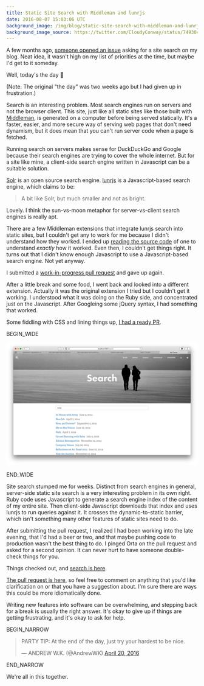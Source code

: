 ```yaml
---
title: Static Site Search with Middleman and lunrjs
date: 2016-08-07 15:03:06 UTC
background_image: /img/blog/static-site-search-with-middleman-and-lunrjs/background.jpg
background_image_source: https://twitter.com/CloudyConway/status/749304932835155968
---
```


A few months ago, [someone opened an issue](https://github.com/ashfurrow/blog/issues/213) asking for a site search on my blog. Neat idea, it wasn't high on my list of priorities at the time, but maybe I'd get to it someday.
  
Well, today's the day 🎉

(Note: The original "the day" was two weeks ago but I had given up in frustration.)

<!-- more -->

Search is an interesting problem. Most search engines run on servers and not the browser client. This site, just like all static sites like those built with [Middleman](https://middlemanapp.com), is generated on a computer before being served statically. It's a faster, easier, and more secure way of serving web pages that don't need dynamism, but it does mean that you can't run server code when a page is fetched.

Running search on servers makes sense for DuckDuckGo and Google because their search engines are trying to cover the whole internet. But for a site like mine, a client-side search engine written in Javascript can be a suitable solution.

[Solr](http://lucene.apache.org/solr/) is an open source search engine. [lunrjs](http://lunrjs.com) is a Javascript-based search engine, which claims to be:

> A bit like Solr, but much smaller and not as bright.

Lovely. I think the sun-vs-moon metaphor for server-vs-client search engines is really apt.

There are a few Middleman extensions that integrate lunrjs search into static sites, but I couldn't get any to work for me because I didn't understand how they worked. I ended up [reading the source code](https://github.com/256dpi/middleman-lunr/blob/5c49621007e003da0b748ec8bd34bfc7b11240d2/lib/middleman-lunr/indexer.rb#L23-L64) of one to understand _exactly_ how it worked. Even then, I couldn't get things right. It turns out that I didn't know enough Javascript to use a Javascript-based search engine. Not yet anyway.

I submitted a [work-in-progress pull request](https://github.com/ashfurrow/blog/pull/232) and gave up again.

After a little break and some food, I went back and looked into a different extension. Actually it was the original extension I tried but I couldn't get it working. I understood what it was doing on the Ruby side, and concentrated just on the Javascript. After Googleing some jQuery syntax, I had something that worked.

Some fiddling with CSS and lining things up, [I had a ready PR](https://github.com/ashfurrow/blog/pull/233).

BEGIN_WIDE

[![Screenshot of site search](/img/blog/static-site-search-with-middleman-and-lunrjs/screenshot.jpg)](/search)

END_WIDE

Site search stumped me for weeks. Distinct from search engines in general, server-side static site search is a very interesting problem in its own right. Ruby code uses Javascript to generate a search engine index of the content of my entire site. Then client-side Javascript downloads that index and uses lunrjs to run queries against it. It crosses the dynamic-to-static barrier, which isn't something many other features of static sites need to do.

After submitting the pull request, I realized I had been working into the late evening, that I'd had a beer or two, and that maybe pushing code to production wasn't the best thing to do. I pinged Orta on the pull request and asked for a second opinion. It can never hurt to have someone double-check things for you.

Things checked out, and [search is here](/search).

[The pull request is here](https://github.com/ashfurrow/blog/pull/233), so feel free to comment on anything that you'd like clarification on or that you have a suggestion about. I'm sure there are ways this could be more idiomatically done.

Writing new features into software can be overwhelming, and stepping back for a break is usually the right answer. It's okay to give up if things are getting frustrating, and it's okay to ask for help.

BEGIN_NARROW

<blockquote class="twitter-tweet" data-lang="en"><p lang="en" dir="ltr">PARTY TIP: At the end of the day, just try your hardest to be nice.</p>&mdash; ANDREW W.K. (@AndrewWK) <a href="https://twitter.com/AndrewWK/status/722843678994219009">April 20, 2016</a></blockquote> <script async src="//platform.twitter.com/widgets.js" charset="utf-8"></script>

END_NARROW

We're all in this together.
